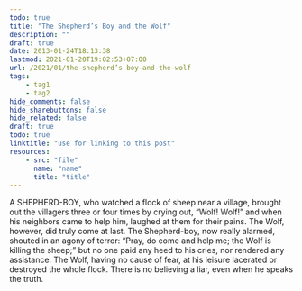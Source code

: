 ```yaml
---
todo: true
title: "The Shepherd’s Boy and the Wolf"
description: ""
draft: true
date: 2013-01-24T18:13:38
lastmod: 2021-01-20T19:02:53+07:00
url: /2021/01/the-shepherd’s-boy-and-the-wolf
tags:
    - tag1
    - tag2
hide_comments: false
hide_sharebuttons: false
hide_related: false
draft: true
todo: true
linktitle: "use for linking to this post"
resources:
    - src: "file"
      name: "name"
      title: "title"
---
```


A SHEPHERD-BOY, who watched a flock of sheep near a village, brought out the villagers three or four times by crying out, “Wolf! Wolf!” and when his neighbors came to help him, laughed at them for their pains. The Wolf, however, did truly come at last. The Shepherd-boy, now really alarmed, shouted in an agony of terror: “Pray, do come and help me; the Wolf is killing the sheep;” but no one paid any heed to his cries, nor rendered any assistance. The Wolf, having no cause of fear, at his leisure lacerated or destroyed the whole flock.
There is no believing a liar, even when he speaks the truth.
